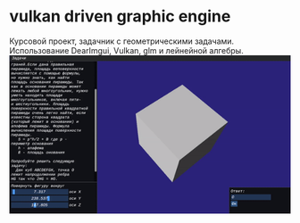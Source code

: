 # vulkan driven graphic engine
Курсовой проект, задачник с геометрическими задачами. Использование DearImgui, Vulkan, glm и лейнейной алгебры.
![](https://github.com/krouchers/sandbox/blob/main/demo.gif)
